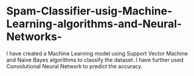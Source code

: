 # Spam-Classifier-usig-Machine-Learning-algorithms-and-Neural-Networks-
I have created a Machine Learning model using Support Vector Machine and Naive Bayes algorithms to classify the dataset. I have further used Convolutional Neural Network to predict the accuracy. 
